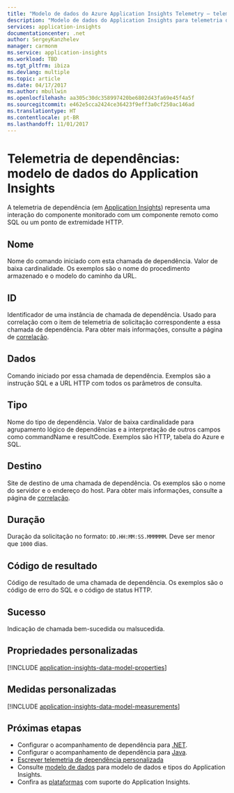 ```yaml
---
title: "Modelo de dados do Azure Application Insights Telemetry – telemetria de dependências | Microsoft Docs"
description: "Modelo de dados do Application Insights para telemetria de dependências"
services: application-insights
documentationcenter: .net
author: SergeyKanzhelev
manager: carmonm
ms.service: application-insights
ms.workload: TBD
ms.tgt_pltfrm: ibiza
ms.devlang: multiple
ms.topic: article
ms.date: 04/17/2017
ms.author: mbullwin
ms.openlocfilehash: aa305c30dc358997420be6802d43fa69e45f4a5f
ms.sourcegitcommit: e462e5cca2424ce36423f9eff3a0cf250ac146ad
ms.translationtype: HT
ms.contentlocale: pt-BR
ms.lasthandoff: 11/01/2017
---
```

# <a name="dependency-telemetry-application-insights-data-model"></a>Telemetria de dependências: modelo de dados do Application Insights

A telemetria de dependência (em [Application Insights](app-insights-overview.md)) representa uma interação do componente monitorado com um componente remoto como SQL ou um ponto de extremidade HTTP.

## <a name="name"></a>Nome

Nome do comando iniciado com esta chamada de dependência. Valor de baixa cardinalidade. Os exemplos são o nome do procedimento armazenado e o modelo do caminho da URL.

## <a name="id"></a>ID

Identificador de uma instância de chamada de dependência. Usado para correlação com o item de telemetria de solicitação correspondente a essa chamada de dependência. Para obter mais informações, consulte a página de [correlação](application-insights-correlation.md).

## <a name="data"></a>Dados

Comando iniciado por essa chamada de dependência. Exemplos são a instrução SQL e a URL HTTP com todos os parâmetros de consulta.

## <a name="type"></a>Tipo

Nome do tipo de dependência. Valor de baixa cardinalidade para agrupamento lógico de dependências e a interpretação de outros campos como commandName e resultCode. Exemplos são HTTP, tabela do Azure e SQL.

## <a name="target"></a>Destino

Site de destino de uma chamada de dependência. Os exemplos são o nome do servidor e o endereço do host. Para obter mais informações, consulte a página de [correlação](application-insights-correlation.md).

## <a name="duration"></a>Duração

Duração da solicitação no formato: `DD.HH:MM:SS.MMMMMM`. Deve ser menor que `1000` dias.

## <a name="result-code"></a>Código de resultado

Código de resultado de uma chamada de dependência. Os exemplos são o código de erro do SQL e o código de status HTTP.

## <a name="success"></a>Sucesso

Indicação de chamada bem-sucedida ou malsucedida.

## <a name="custom-properties"></a>Propriedades personalizadas

[!INCLUDE [application-insights-data-model-properties](../../includes/application-insights-data-model-properties.md)]

## <a name="custom-measurements"></a>Medidas personalizadas

[!INCLUDE [application-insights-data-model-measurements](../../includes/application-insights-data-model-measurements.md)]


## <a name="next-steps"></a>Próximas etapas

- Configurar o acompanhamento de dependência para [.NET](app-insights-asp-net-dependencies.md).
- Configurar o acompanhamento de dependência para [Java](app-insights-java-agent.md).
- [Escrever telemetria de dependência personalizada](app-insights-api-custom-events-metrics.md#trackdependency)
- Consulte [modelo de dados](application-insights-data-model.md) para modelo de dados e tipos do Application Insights.
- Confira as [plataformas](app-insights-platforms.md) com suporte do Application Insights.
